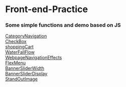 # Front-end-Practice
### Some simple functions and demo based on JS<br>
[CategoryNavigation](https://jiaqd1203.github.io/Front-end-Practice/CategoryNavigation/CategoryNavigation.html)<br>
[CheckBox](https://jiaqd1203.github.io/Front-end-Practice/checkBox/checkBox.html)<br>
[shoppingCart](https://jiaqd1203.github.io/Front-end-Practice/shoppingCart/shoppingCart.html)<br>
[WaterFallFlow](https://jiaqd1203.github.io/Front-end-Practice/The-Waterfall-Flow-Layout/Waterfall-jq.html/Waterfall-jq.html)<br>
[WebpageNavigationEffects](https://jiaqd1203.github.io/Front-end-Practice/Webpage-Navigation-Effects/Navigation-Effects-js.html)<br>
[FlexMenu](https://jiaqd1203.github.io/Front-end-Practice/FlexMenu/FlexMenuJS.html)<br>
[BannerSliderWidth](https://jiaqd1203.github.io/Front-end-Practice/Banner-Slider/Banner-Slider-Width.html)<br>
[BannerSliderDisplay](https://jiaqd1203.github.io/Front-end-Practice/Banner-Slider/Banner-Slider-Display.html)<br>
[StandOutImage](https://jiaqd1203.github.io/Front-end-Practice/StandOutImage/index.html)
